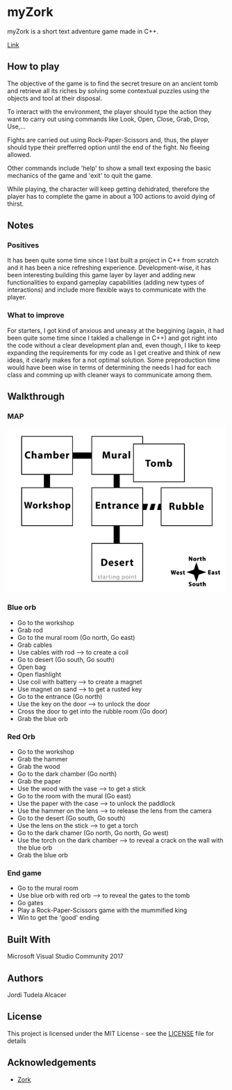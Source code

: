 # myZork
myZork is a short text adventure game made in C++.

[Link](https://github.com/bar0net/Zork)

## How to play
The objective of the game is to find the secret tresure on an ancient tomb and retrieve all its riches by solving some contextual puzzles
using the objects and tool at their disposal. 

To interact with the environment, the player should type the action they want to carry out using commands like Look, Open, Close, Grab,
Drop, Use,...

Fights are carried out using Rock-Paper-Scissors and, thus, the player should type their prefferred option until the end of the fight.
No fleeing allowed.

Other commands include 'help' to show a small text exposing the basic mechanics of the game and 'exit' to quit the game.

While playing, the character will keep getting dehidrated, therefore the player has to complete the game in about a 100 actions
to avoid dying of thirst.

## Notes
### Positives
It has been quite some time since I last built a project in C++ from scratch and it has been a nice refreshing experience. 
Development-wise, it has been interesting building this game layer by layer and adding new functionalities to expand 
gameplay capabilities (adding new types of interactions) and include more flexible ways to communicate with the player. 

### What to improve
For starters, I got kind of anxious and uneasy at the beggining (again, it had been quite some time since I takled a challenge
in C++) and got right into the code without a clear development plan and, even though, I like to keep expanding the requirements
for my code as I get creative and think of new ideas, it clearly makes for a not optimal solution. Some preproduction time would
have been wise in terms of determining the needs I had for each class and comming up with cleaner ways to communicate among them.

## Walkthrough
### MAP
![Map](map.png)

### Blue orb

* Go to the workshop
* Grab rod
* Go to the mural room (Go north, Go east)
* Grab cables
* Use cables with rod --> to create a coil
* Go to desert (Go south, Go south)
* Open bag
* Open flashlight
* Use coil with battery --> to create a magnet
* Use magnet on sand --> to get a rusted key
* Go to the entrance (Go north)
* Use the key on the door --> to unlock the door
* Cross the door to get into the rubble room (Go door)
* Grab the blue orb

### Red Orb
* Go to the workshop
* Grab the hammer
* Grab the wood
* Go to the dark chamber (Go north)
* Grab the paper
* Use the wood with the vase --> to get a stick
* Go to the room with the mural (Go east)
* Use the paper with the case --> to unlock the paddlock
* Use the hammer on the lens --> to release the lens from the camera
* Go to the desert (Go south, Go south)
* Use the lens on the stick --> to get a torch
* Go to the dark chamer (Go north, Go north, Go west)
* Use the torch on the dark chamber --> to reveal a crack on the wall with the blue orb
* Grab the blue orb

### End game
* Go to the mural room
* Use blue orb with red orb --> to reveal the gates to the tomb
* Go gates
* Play a Rock-Paper-Scissors game with the mummified king
* Win to get the 'good' ending



## Built With
Microsoft Visual Studio Community 2017

## Authors
Jordi Tudela Alcacer

## License
This project is licensed under the MIT License - see the [LICENSE](LICENSE) file for details

## Acknowledgements
* [Zork](http://textadventures.co.uk/games/view/5zyoqrsugeopel3ffhz_vq/zork)
